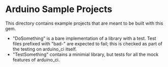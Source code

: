 Arduino Sample Projects
=======================

This directory contains example projects that are meant to be built with this gem.

* "DoSomething" is a bare implementation of a library with a test.  Test files prefixed with "bad-" are expected to fail; this is checked as part of the testing on arduino_ci itself.
* "TestSomething" contains a minimial library, but tests for all the mock features of arduino_ci.
